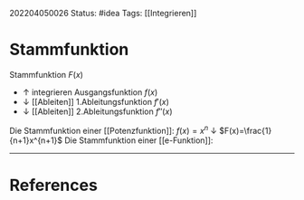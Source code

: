 202204050026
Status: #idea
Tags: [[Integrieren]]

# Stammfunktion
Stammfunktion $F(x)$
- $\uparrow$ integrieren 
Ausgangsfunktion $f(x)$ 
- $\downarrow$ [[Ableiten]] 
1.Ableitungsfunktion $f'(x)$
- $\downarrow$ [[Ableiten]] 
2.Ableitungsfunktion $f''(x)$

Die Stammfunktion einer [[Potenzfunktion]]:
$f(x) =x^n$
$\downarrow$
$F(x)=\frac{1}{n+1}x^{n+1}$
Die Stammfunktion einer [[e-Funktion]]:

___
# References
